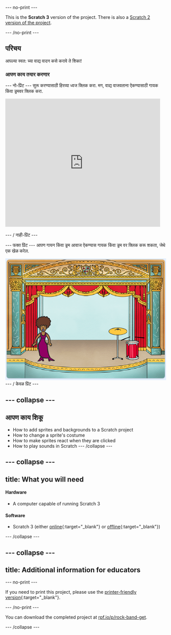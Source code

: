 \--- no-print \---

This is the **Scratch 3** version of the project. There is also a [Scratch 2 version of the project](https://projects.raspberrypi.org/en/projects/rock-band-scratch2).

\--- /no-print \---

## परिचय

आपल्या स्वत: च्या वाद्य वादन कसे करावे ते शिका!

### आपण काय तयार करणार

\--- नो-प्रिंट \--- सुरू करण्यासाठी हिरव्या ध्वज क्लिक करा. मग, वाद्य वाजवताना ऐकण्यासाठी गायक किंवा ड्रमवर क्लिक करा.

<div class="scratch-preview">
  <iframe allowtransparency="true" width="485" height="402" src="https://scratch.mit.edu/projects/embed/276872220/?autostart=false" frameborder="0" scrolling="no"></iframe>
</div>

\--- / नाही-प्रिंट \---

\--- फक्त प्रिंट \--- आपण गायन किंवा ड्रम आवाज ऐकण्यास गायक किंवा ड्रम वर क्लिक करू शकता, जेथे एक खेळ करेल.

![game screenshot](images/demo.png) \--- / केवळ प्रिंट \---

## \--- collapse \---

## आपण काय शिकू

+ How to add sprites and backgrounds to a Scratch project
+ How to change a sprite's costume
+ How to make sprites react when they are clicked
+ How to play sounds in Scratch \--- /collapse \---

## \--- collapse \---

## title: What you will need

#### Hardware

+ A computer capable of running Scratch 3

#### Software

+ Scratch 3 (either [online](http://rpf.io/scratchon){:target="_blank"} or [offline](http://rpf.io/scratchoff){:target="_blank"})

\--- /collapse \---

## \--- collapse \---

## title: Additional information for educators

\--- no-print \---

If you need to print this project, please use the [printer-friendly version](https://projects.raspberrypi.org/en/projects/rock-band/print){:target="_blank"}.

\--- /no-print \---

You can download the completed project at [rpf.io/p/rock-band-get](http://rpf.io/p/en/rock-band-get).

\--- /collapse \---
